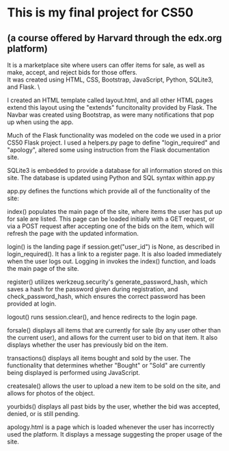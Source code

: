 # This is my final project for CS50
## (a course offered by Harvard through the edx.org platform)

It is a marketplace site where users can offer items for sale, as well as make, accept, and reject bids for those offers.\
It was created using HTML, CSS, Bootstrap, JavaScript, Python, SQLite3, and Flask. \

I created an HTML template called layout.html, and all other HTML pages extend this layout using the "extends" funcitonality provided by Flask. The Navbar was created using Bootstrap, as were many notifications that pop up when using the app.

Much of the Flask functionality was modeled on the code we used in a prior CS50 Flask project. I used a helpers.py page to define "login_required" and "apology", altered some using instruction from the Flask documentation site.

SQLite3 is embedded to provide a database for all information stored on this site. The database is updated using Python and SQL syntax within app.py

app.py defines the functions which provide all of the functionality of the site:

index() populates the main page of the site, where items the user has put up for sale are listed. This page can be loaded initially with a GET request, or via a POST request after accepting one of the bids on the item, which will refresh the page with the updated information. 

login() is the landing page if session.get("user_id") is None, as described in login_required(). It has a link to a register page. It is also loaded immediately when the user logs out. Logging in invokes the index() function, and loads the main page of the site.

register() utilizes werkzeug.security's generate_password_hash, which saves a hash for the password given during registration, and check_password_hash, which ensures the correct password has been provided at login.

logout() runs session.clear(), and hence redirects to the login page.

forsale() displays all items that are currently for sale (by any user other than the current user), and allows for the current user to bid on that item. It also displays whether the user has previously bid on the item.

transactions() displays all items bought and sold by the user. The functionality that determines whether "Bought" or "Sold" are currently being displayed is performed using JavaScript.

createsale() allows the user to upload a new item to be sold on the site, and allows for photos of the object.

yourbids() displays all past bids by the user, whether the bid was accepted, denied, or is still pending.

apology.html is a page which is loaded whenever the user has incorrectly used the platform. It displays a message suggesting the proper usage of the site.